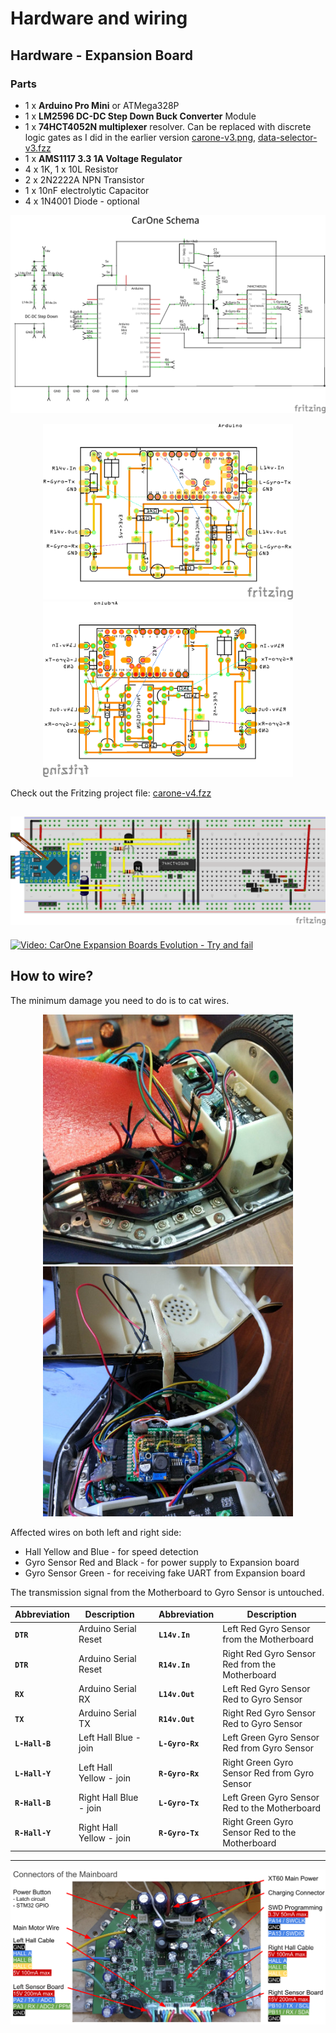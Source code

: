 # Hardware and wiring

## Hardware - Expansion Board

### Parts
- 1 x **Arduino Pro Mini** or ATMega328P
- 1 x **LM2596 DC-DC Step Down Buck Converter** Module
- 1 x **74HCT4052N multiplexer** resolver. Can be replaced with discrete logic gates as I did in the earlier version [carone-v3.png](https://raw.githubusercontent.com/olivernadj/carone/master/docs/pictures/carone-v3.png), [data-selector-v3.fzz](https://github.com/olivernadj/carone/raw/master/data-selector-v3.fzz)
- 1 x **AMS1117 3.3 1A Voltage Regulator**
- 4 x 1K, 1 x 10L Resistor
- 2 x 2N2222A NPN Transistor
- 1 x 10nF electrolytic Capacitor
- 4 x 1N4001 Diode - optional

![](https://raw.githubusercontent.com/olivernadj/carone/master/docs/pictures/carone-v4_schem.png)

<p align="center">
  <img width="400" height="281" src="https://raw.githubusercontent.com/olivernadj/carone/master/docs/pictures/pcb.png">
  <img width="400" height="281" src="https://raw.githubusercontent.com/olivernadj/carone/master/docs/pictures/pcb-back.png">
</p>

Check out the Fritzing project file: [carone-v4.fzz](https://github.com/olivernadj/carone/raw/master/carone-v4.fzz)

![](https://raw.githubusercontent.com/olivernadj/carone/master/docs/pictures/carone-v4_bb.png)
---

[![Video: CarOne Expansion Boards Evolution - Try and fail](http://img.youtube.com/vi/8EtJPLyAzEU/0.jpg)](https://youtu.be/8EtJPLyAzEU)


## How to wire?
The minimum damage you need to do is to cat wires.

<p align="center">
  <img width="400" height="400" src="https://raw.githubusercontent.com/olivernadj/carone/master/docs/pictures/cut-the-wires.jpg">
  <img width="400" height="400" src="https://raw.githubusercontent.com/olivernadj/carone/master/docs/pictures/connect-the-wires.jpg">
</p>

Affected wires on both left and right side:
- Hall Yellow and Blue - for speed detection
- Gyro Sensor Red and Black - for power supply to Expansion board
- Gyro Sensor Green - for receiving fake UART from Expansion board

The transmission signal from the Motherboard to Gyro Sensor is untouched.

Abbreviation | Description |  | Abbreviation | Description
--- | --- | --- | --- | ---
**`DTR`** | Arduino Serial Reset | | **`L14v.In`** | Left Red Gyro Sensor from the Motherboard
**`DTR`** | Arduino Serial Reset | | **`R14v.In`** | Right Red Gyro Sensor Red from the Motherboard
**`RX`** | Arduino Serial RX | | **`L14v.Out`** | Left Red Gyro Sensor Red to Gyro Sensor
**`TX`** | Arduino Serial TX | | **`R14v.Out`** | Right Red Gyro Sensor Red to Gyro Sensor
**`L-Hall-B`** | Left Hall Blue - join | | **`L-Gyro-Rx`** | Left Green Gyro Sensor Red from Gyro Sensor
**`L-Hall-Y`** | Left Hall Yellow - join | | **`R-Gyro-Rx`** | Right Green Gyro Sensor Red from Gyro Sensor
**`R-Hall-B`** | Right Hall Blue - join | | **`L-Gyro-Tx`** | Left Green Gyro Sensor Red to the Motherboard
**`R-Hall-Y`** | Right Hall Yellow - join | | **`R-Gyro-Tx`** | Right Green Gyro Sensor Red to the Motherboard

---
![](https://raw.githubusercontent.com/olivernadj/carone/master/docs/pictures/pinout.png)

